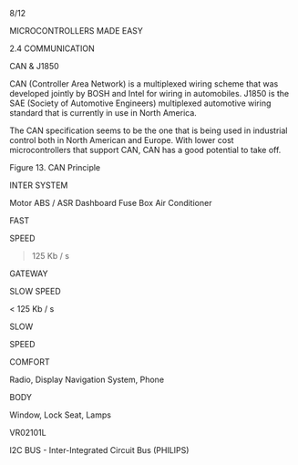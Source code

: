 8/12

MICROCONTROLLERS MADE EASY

2.4 COMMUNICATION

CAN & J1850

CAN (Controller Area Network) is a multiplexed wiring scheme that was developed jointly by BOSH and Intel for wiring in automobiles. J1850 is the SAE (Society of Automotive Engineers) multiplexed automotive wiring standard that is currently in use in North America.

The CAN specification seems to be the one that is being used in industrial control both in North American and Europe. With lower cost microcontrollers that support CAN, CAN has a good potential to take off.

Figure 13. CAN Principle

INTER SYSTEM

Motor ABS / ASR Dashboard Fuse Box Air Conditioner

FAST

SPEED

> 125 Kb / s

GATEWAY

SLOW SPEED

< 125 Kb / s

SLOW

SPEED

COMFORT

Radio, Display Navigation System, Phone

BODY

Window, Lock Seat, Lamps

VR02101L

I2C BUS - Inter-Integrated Circuit Bus (PHILIPS)